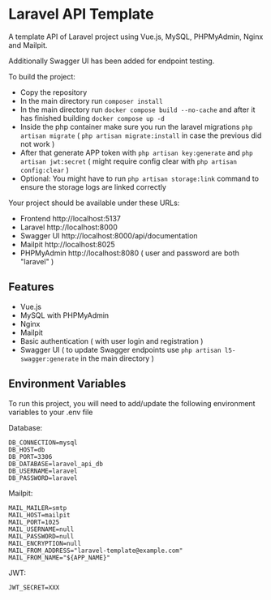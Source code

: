 # Laravel API Template

A template API of Laravel project using Vue.js, MySQL, PHPMyAdmin, Nginx and Mailpit.

Additionally Swagger UI has been added for endpoint testing.

To build the project:
- Copy the repository
- In the main directory run ```composer install```
- In the main directory run ```docker compose build --no-cache``` and after it has finished building ```docker compose up -d```
- Inside the php container make sure you run the laravel migrations ```php artisan migrate``` ( ```php artisan migrate:install``` in case the previous did not work )
- After that generate APP token with ```php artisan key:generate``` and ```php artisan jwt:secret``` ( might require config clear with ```php artisan config:clear``` )
- Optional: You might have to run ```php artisan storage:link``` command to ensure the storage logs are linked correctly

Your project should be available under these URLs:
- Frontend http://localhost:5137
- Laravel http://localhost:8000
- Swagger UI http://localhost:8000/api/documentation
- Mailpit http://localhost:8025
- PHPMyAdmin http://localhost:8080 ( user and password are both "laravel" )


## Features

- Vue.js
- MySQL with PHPMyAdmin
- Nginx
- Mailpit
- Basic authentication ( with user login and registration )
- Swagger UI ( to update Swagger endpoints use ```php artisan l5-swagger:generate``` in the main directory )


## Environment Variables

To run this project, you will need to add/update the following environment variables to your .env file

Database:
```
DB_CONNECTION=mysql
DB_HOST=db
DB_PORT=3306
DB_DATABASE=laravel_api_db
DB_USERNAME=laravel
DB_PASSWORD=laravel
```

Mailpit:
```
MAIL_MAILER=smtp
MAIL_HOST=mailpit
MAIL_PORT=1025
MAIL_USERNAME=null
MAIL_PASSWORD=null
MAIL_ENCRYPTION=null
MAIL_FROM_ADDRESS="laravel-template@example.com"
MAIL_FROM_NAME="${APP_NAME}"
```

JWT:
```
JWT_SECRET=XXX
```
